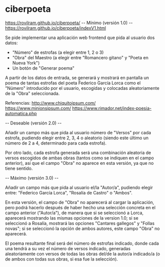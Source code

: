# ciberpoeta
https://rovilram.github.io/ciberpoeta/
-- Mínimo (versión 1.0) -- https://rovilram.github.io/ciberpoeta/indexV1.html

Se pide implementar una aplicación web frontend que pida al usuario dos datos:

- "Número" de estrofas (a elegir entre 1, 2 o 3)
- "Obra" del Maestro (a elegir entre "Romancero gitano" y "Poeta en Nueva York")
- Un botón de "Generar poema"

A partir de los datos de entrada, se generará y mostrará en pantalla un poema de tantas estrofas del poeta Federico García Lorca como el "Número" introducido por el usuario, escogidas y colocadas aleatoriamente de la "Obra" seleccionada.

Referencias:
http://www.chiquitoipsum.com/
https://www.minionsipsum.com/
https://www.rimador.net/index-poesia-automatica.php

-- Deseable (versión 2.0) --

Añadir un campo más que pida al usuario número de "Versos" por cada estrofa, pudiendo elegir entre 2, 3, 4 o aleatorio (siendo este último un número de 2 a 4, determinado para cada estrofa).

Por otro lado, cada estrofa generada será una combinación aleatoria de versos escogidos de ambas obras (tantos como se indiquen en el campo anterior), así que el campo "Obra" no aparece en esta versión, ya que no tiene sentido.

-- Máximo (versión 3.0) --

Añadir un campo más que pida al usuario el/la "Autor/a", pudiendo elegir entre: "Federico García Lorca", "Rosalía de Castro" o "Ambos".

En esta versión, el campo de "Obra" no aparecerá al cargar la aplicación, pero podrá hacerlo después de haber hecho una selección concreta en el campo anterior ("Autor/a"), de manera que si se seleccionó a Lorca, aparecerá mostrando las mismas opciones de la version 1.0; si se seleccionó a Rosalía, mostrará las opciones "Cantares gallegos" y "Follas novas"; si se seleccionó la opción de ambos autores, este campo "Obra" no aparecerá.

El poema resultante final será del número de estrofas indicado, donde cada una tendrá a su vez el número de versos indicado, generadas aleatoriamente con versos de todas las obras del/de la autor/a indicado/a (o de ambos con todas sus obras, si esa fue la selección).
